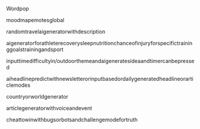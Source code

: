 Wordpop



moodmapemotesglobal

randomtravelaigeneratorwithdescription

aigeneratorforathleterecoverysleepnutritionchanceofinjuryforspecifictraininggoalstrainingandsport

inputtimedifficultyin/outdoorthemeandaigeneratesideaandtimercanbepressed

aiheadlinepredictwithnewsletterorinputbasedordailygeneratedheadlineorarticlemodes

countryorworldgenerator

articlegeneratorwithvoiceandevent

cheattowinwithbugsorbotsandchallengemodefortruth

